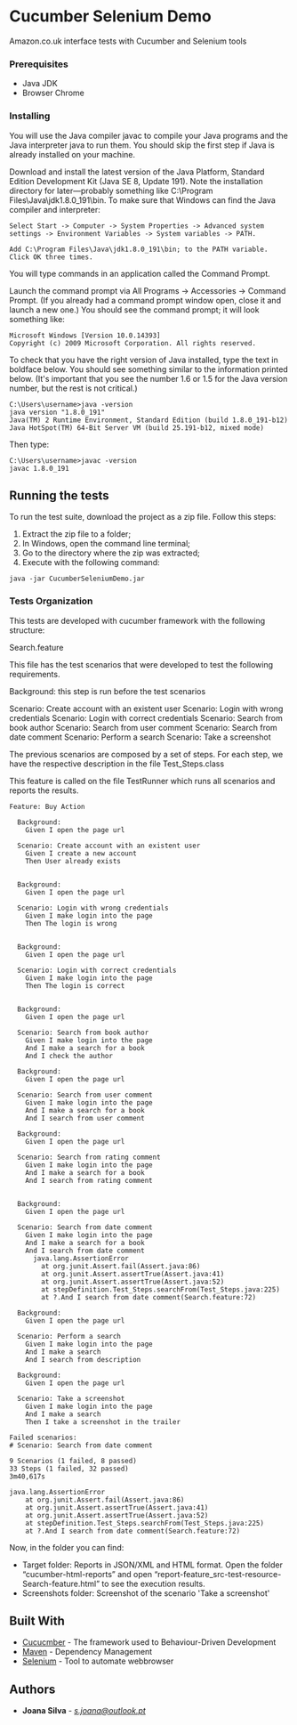 # Cucumber Selenium Demo

Amazon.co.uk interface tests with Cucumber and Selenium tools

### Prerequisites

- Java JDK
- Browser Chrome 

### Installing

You will use the Java compiler javac to compile your Java programs and the Java interpreter java to run them. You should skip the first step if Java is already installed on your machine.

Download and install the latest version of the Java Platform, Standard Edition Development Kit (Java SE 8, Update 191). Note the installation directory for later—probably something like C:\Program Files\Java\jdk1.8.0_191\bin.
To make sure that Windows can find the Java compiler and interpreter:
```
Select Start -> Computer -> System Properties -> Advanced system settings -> Environment Variables -> System variables -> PATH.

Add C:\Program Files\Java\jdk1.8.0_191\bin; to the PATH variable.
Click OK three times.
```

You will type commands in an application called the Command Prompt.

Launch the command prompt via All Programs -> Accessories -> Command Prompt. (If you already had a command prompt window open, close it and launch a new one.) You should see the command prompt; it will look something like:
```
Microsoft Windows [Version 10.0.14393]
Copyright (c) 2009 Microsoft Corporation. All rights reserved.
```

To check that you have the right version of Java installed, type the text in boldface below. You should see something similar to the information printed below. (It's important that you see the number 1.6 or 1.5 for the Java version number, but the rest is not critical.)

```
C:\Users\username>java -version
java version "1.8.0_191"
Java(TM) 2 Runtime Environment, Standard Edition (build 1.8.0_191-b12)
Java HotSpot(TM) 64-Bit Server VM (build 25.191-b12, mixed mode)
```

Then type:
```
C:\Users\username>javac -version
javac 1.8.0_191
```

## Running the tests

To run the test suite, download the project as a zip file.
Follow this steps:

1. Extract the zip file to a folder;
2. In Windows, open the command line terminal;
2. Go to the directory where the zip was extracted;
4. Execute with the following command:

```
java -jar CucumberSeleniumDemo.jar
```

### Tests Organization

This tests are developed with cucumber framework with the following structure:

Search.feature

This file has the test scenarios that were developed to test the following requirements. 

Background: this step is run before the test scenarios

Scenario: Create account with an existent user
Scenario: Login with wrong credentials
Scenario: Login with correct credentials
Scenario: Search from book author
Scenario: Search from user comment
Scenario: Search from date comment
Scenario: Perform a search
Scenario: Take a screenshot 

The previous scenarios are composed by a set of steps. For each step, we have the respective description in the file Test_Steps.class


This feature is called on the file TestRunner which runs all scenarios and reports the results.

```
Feature: Buy Action

  Background:                 
    Given I open the page url 

  Scenario: Create account with an existent user 
    Given I create a new account                 
    Then User already exists                    


  Background:         
    Given I open the page url 

  Scenario: Login with wrong credentials 
    Given I make login into the page    
    Then The login is wrong            


  Background:                
    Given I open the page url 

  Scenario: Login with correct credentials 
    Given I make login into the page      
    Then The login is correct           


  Background:                 
    Given I open the page url 

  Scenario: Search from book author  
    Given I make login into the page 
    And I make a search for a book  
    And I check the author          

  Background:                 
    Given I open the page url 

  Scenario: Search from user comment 
    Given I make login into the page 
    And I make a search for a book 
    And I search from user comment 

  Background:                
    Given I open the page url

  Scenario: Search from rating comment 
    Given I make login into the page   
    And I make a search for a book     
    And I search from rating comment  


  Background:              
    Given I open the page url 

  Scenario: Search from date comment 
    Given I make login into the page
    And I make a search for a book 
    And I search from date comment 
      java.lang.AssertionError
      	at org.junit.Assert.fail(Assert.java:86)
      	at org.junit.Assert.assertTrue(Assert.java:41)
      	at org.junit.Assert.assertTrue(Assert.java:52)
      	at stepDefinition.Test_Steps.searchFrom(Test_Steps.java:225)
      	at ?.And I search from date comment(Search.feature:72)

  Background:                
    Given I open the page url

  Scenario: Perform a search      
    Given I make login into the page 
    And I make a search              
    And I search from description   

  Background:                
    Given I open the page url 

  Scenario: Take a screenshot             
    Given I make login into the page       
    And I make a search                     
    Then I take a screenshot in the trailer 

Failed scenarios:
# Scenario: Search from date comment

9 Scenarios (1 failed, 8 passed)
33 Steps (1 failed, 32 passed)
3m40,617s

java.lang.AssertionError
	at org.junit.Assert.fail(Assert.java:86)
	at org.junit.Assert.assertTrue(Assert.java:41)
	at org.junit.Assert.assertTrue(Assert.java:52)
	at stepDefinition.Test_Steps.searchFrom(Test_Steps.java:225)
	at ?.And I search from date comment(Search.feature:72)
```

Now, in the folder you can find:
- Target folder: Reports in JSON/XML and HTML format. Open the folder “cucumber-html-reports” and open “report-feature_src-test-resource-Search-feature.html” to see the execution results.
- Screenshots folder: Screenshot of the scenario 'Take a screenshot'


## Built With

* [Cucucmber](https://cucumber.io/) - The framework used to Behaviour-Driven Development
* [Maven](https://maven.apache.org/) - Dependency Management
* [Selenium](https://www.seleniumhq.org/) - Tool to automate webbrowser


## Authors

* **Joana Silva** - *s.joana@outlook.pt*

